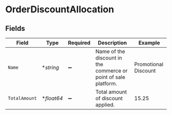 # OrderDiscountAllocation


## Fields

| Field                                                           | Type                                                            | Required                                                        | Description                                                     | Example                                                         |
| --------------------------------------------------------------- | --------------------------------------------------------------- | --------------------------------------------------------------- | --------------------------------------------------------------- | --------------------------------------------------------------- |
| `Name`                                                          | **string*                                                       | :heavy_minus_sign:                                              | Name of the discount in the commerce or point of sale platform. | Promotional Discount                                            |
| `TotalAmount`                                                   | **float64*                                                      | :heavy_minus_sign:                                              | Total amount of discount applied.                               | 15.25                                                           |